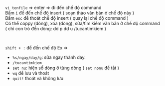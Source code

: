 ```vi tenfile```  => enter => đi đến chế độ command  <br/>
Bấm ```i``` để đến chế độ insert ( soạn thảo văn bản ở chế độ này )  <br/>
Bấm ```esc``` để thoát chế độ insert ( quay lại chế độ command )  <br/>
Có thể coppy (dòng), xóa (dòng), sửa/tìm kiếm văn bản ở chế độ command ( chỉ con trỏ đến dòng: dd p dd u   /tucantimkiem )

<br/>

```shift + :```  để đến chế độ Ex =>  <br/>
- ```%s/ngay/day/g```: sửa ngay thành day.
- ```/tucantimkiem```
- ```set nu```: hiện số dòng ở từng dòng ( ```set nonu``` để tắt )
- ```wq``` để lưu và thoát
- ```quit!``` thoát và không lưu
